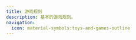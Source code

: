 ```yaml
---
title: 游戏规则
description: 基本的游戏规则。
navigation:
  icon: material-symbols:toys-and-games-outline
---
```


